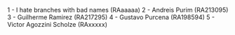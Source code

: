 1 - I hate branches with bad names (RAaaaaa)
2 - Andreis Purim  (RA213095)
3 - Guilherme Ramirez  (RA217295)
4 - Gustavo Purcena (RA198594)
5 - Victor Agozzini Scholze (RAxxxxx)
